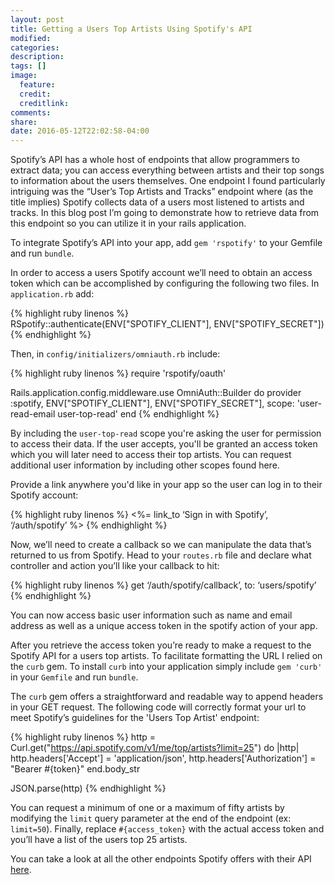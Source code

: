 ```yaml
---
layout: post
title: Getting a Users Top Artists Using Spotify's API
modified:
categories:
description:
tags: []
image:
  feature:
  credit:
  creditlink:
comments:
share:
date: 2016-05-12T22:02:58-04:00
---
```

Spotify’s API has a whole host of endpoints that allow programmers to extract data; you can access everything between artists and their top songs to information about the users themselves. One endpoint I found particularly intriguing was the “User’s Top Artists and Tracks” endpoint where (as the title implies) Spotify collects data of a users most listened to artists and tracks. In this blog post I’m going to demonstrate how to retrieve data from this endpoint so you can utilize it in your rails application.

To integrate Spotify’s API into your app, add `gem 'rspotify'` to your Gemfile and run `bundle`.

In order to access a users Spotify account we’ll need to obtain an access token which can be accomplished by configuring the following two files. In `application.rb` add:

{% highlight ruby linenos %}
  RSpotify::authenticate(ENV["SPOTIFY_CLIENT"], ENV["SPOTIFY_SECRET"])
{% endhighlight %}

Then, in `config/initializers/omniauth.rb` include:

{% highlight ruby linenos %}
require 'rspotify/oauth'

Rails.application.config.middleware.use OmniAuth::Builder do
  provider :spotify, ENV["SPOTIFY_CLIENT"], ENV["SPOTIFY_SECRET"], scope: 'user-read-email user-top-read'
end
{% endhighlight %}

By including the `user-top-read` scope you're asking the user for permission to access their data. If the user accepts, you'll be granted an access token which you will later need to access their top artists. You can request additional user information by including other scopes found here.

Provide a link anywhere you'd like in your app so the user can log in to their Spotify account:

{% highlight ruby linenos %}
  <%= link_to ‘Sign in with Spotify’, ‘/auth/spotify’ %>
{% endhighlight %}

Now, we’ll need to create a callback so we can manipulate the data that’s returned to us from Spotify. Head to your `routes.rb` file and declare what controller and action you’ll like your callback to hit:

{% highlight ruby linenos %}
  get ‘/auth/spotify/callback’, to: ‘users/spotify’
{% endhighlight %}

You can now access basic user information such as name and email address as well as a unique access token in the spotify action of your app.

After you retrieve the access token you’re ready to make a request to the Spotify API for a users top artists. To facilitate formatting the URL I relied on the `curb` gem. To install `curb` into your application simply include `gem 'curb'` in your `Gemfile` and run `bundle`.

The `curb` gem offers a straightforward and readable way to append headers in your GET request. The following code will correctly format your url to meet Spotify’s guidelines for the 'Users Top Artist' endpoint:

{% highlight ruby linenos %}
  http = Curl.get("https://api.spotify.com/v1/me/top/artists?limit=25") do |http|
    http.headers['Accept'] = 'application/json',
    http.headers['Authorization'] = "Bearer #{token}"
  end.body_str

  JSON.parse(http)
{% endhighlight %}

You can request a minimum of one or a maximum of fifty artists by modifying the `limit` query parameter at the end of the endpoint (ex: `limit=50`). Finally, replace `#{access_token}` with the actual access token and you’ll have a list of the users top 25 artists.

You can take a look at all the other endpoints Spotify offers with their API <a href="https://developer.spotify.com/web-api/endpoint-reference/">here</a>.
